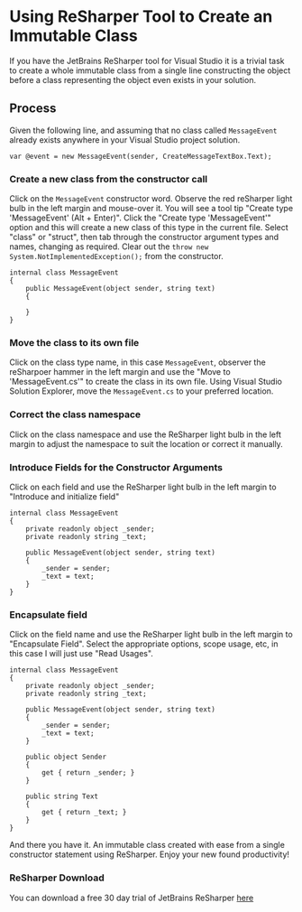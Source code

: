 # Using ReSharper Tool to Create an Immutable Class

If you have the JetBrains ReSharper tool for Visual Studio it is a trivial task to create a whole immutable class from a single line constructing the object before a class representing the object even exists in your solution.

## Process
Given the following line, and assuming that no class called `MessageEvent` already exists anywhere in your Visual Studio project solution.

    var @event = new MessageEvent(sender, CreateMessageTextBox.Text);

### Create a new class from the constructor call
    
Click on the `MessageEvent` constructor word. Observe the red reSharper light bulb in the left margin and mouse-over it. You will see a tool tip "Create type 'MessageEvent' (Alt + Enter)". Click the "Create type 'MessageEvent'" option and this will create a new class of this type in the current file. Select "class" or "struct", then tab through the constructor argument types and names, changing as required. Clear out the `throw new System.NotImplementedException();` from the constructor.

    internal class MessageEvent
    {
        public MessageEvent(object sender, string text)
        {
                
        }
    }

### Move the class to its own file
Click on the class type name, in this case `MessageEvent`, observer the reSharpoer hammer in the left margin and use the "Move to 'MessageEvent.cs'" to create the class in its own file. Using Visual Studio Solution Explorer, move the `MessageEvent.cs` to your preferred location.

### Correct the class namespace
Click on the class namespace and use the ReSharper light bulb in the left margin to adjust the namespace to suit the location or correct it manually.

### Introduce Fields for the Constructor Arguments
Click on each field and use the ReSharper light bulb in the left margin to "Introduce and initialize field"

    internal class MessageEvent
    {
        private readonly object _sender;
        private readonly string _text;

        public MessageEvent(object sender, string text)
        {
            _sender = sender;
            _text = text;
        }
    }

### Encapsulate field
Click on the field name and use the ReSharper light bulb in the left margin to "Encapsulate Field". Select the appropriate options, scope usage, etc, in this case I will just use "Read Usages".

    internal class MessageEvent
    {
        private readonly object _sender;
        private readonly string _text;

        public MessageEvent(object sender, string text)
        {
            _sender = sender;
            _text = text;
        }

        public object Sender
        {
            get { return _sender; }
        }

        public string Text
        {
            get { return _text; }
        }
    }

And there you have it. An immutable class created with ease from a single constructor statement using ReSharper. Enjoy your new found productivity!

### ReSharper Download
You can download a free 30 day trial of JetBrains ReSharper [here](https://www.jetbrains.com/resharper/)

